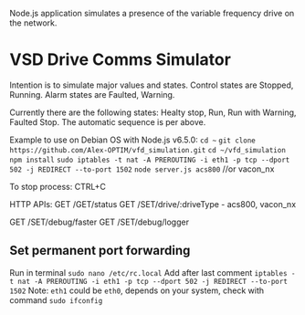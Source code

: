 Node.js application simulates a presence of the variable frequency drive on the network.

# VSD Drive Comms Simulator #

Intention is to simulate major values and states.
Control states are Stopped, Running.
Alarm states are Faulted, Warning.

Currently there are the following states: Healty stop, Run, Run with Warning, Faulted Stop.
The automatic sequence is per above.

Example to use on Debian OS with Node.js v6.5.0:
`cd ~`
`git clone https://github.com/Alex-OPTIM/vfd_simulation.git`
`cd ~/vfd_simulation`
`npm install`
`sudo iptables -t nat -A PREROUTING -i eth1 -p tcp --dport 502 -j REDIRECT --to-port 1502`
`node server.js acs800` //or vacon_nx

To stop process:
CTRL+C

HTTP APIs:
GET /GET/status
GET /SET/drive/:driveType  - acs800, vacon_nx
 
GET /SET/debug/faster
GET /SET/debug/logger


## Set permanent port forwarding ##
Run in terminal
    `sudo nano /etc/rc.local`
Add after last comment
    `iptables -t nat -A PREROUTING -i eth1 -p tcp --dport 502 -j REDIRECT --to-port 1502`
Note: `eth1` could be `eth0`, depends on your system, check with command `sudo ifconfig`